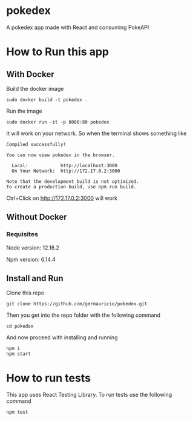 # pokedex
A pokedex app made with React and consuming PokeAPI

# How to Run this app

## With Docker

Build the docker image 
```
sudo docker build -t pokedex .

```
Run the image

```
sudo docker run -it -p 8080:80 pokedex 

```

It will work on your network. So when the terminal shows something like

```
Compiled successfully!

You can now view pokedex in the browser.

  Local:            http://localhost:3000
  On Your Network:  http://172.17.0.2:3000

Note that the development build is not optimized.
To create a production build, use npm run build.
```

Ctrl+Click on http://172.17.0.2:3000 will work

## Without Docker

### Requisites

Node version: 12.16.2

Npm version: 6.14.4

## Install and Run

Clone this repo
```
git clone https://github.com/germauricio/pokedex.git
```
Then you get into the repo folder with the following command
```
cd pokedex
```
And now proceed with installing and running
```
npm i
npm start
```

# How to run tests
This app uses React Testing Library. To run tests use the following command
```
npm test
```
